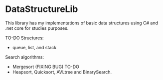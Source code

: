 # DataStructureLib
This library has my implementations of basic data structures using C# and .net core for studies purposes.

TO-DO
Structures:
- queue, list, and stack

Search algorithms:
- Mergesort (FIXING BUG)
TO-DO
- Heapsort, Quicksort, AVLtree and BinarySearch.


